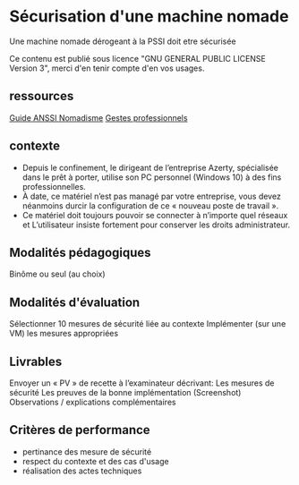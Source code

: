 # Sécurisation d'une machine nomade

Une machine nomade dérogeant à la PSSI doit etre sécurisée

Ce contenu est publié sous licence "GNU GENERAL PUBLIC LICENSE Version 3", merci d'en tenir compte d'en vos usages.

## ressources

[Guide ANSSI Nomadisme](https://www.ssi.gouv.fr/guide/recommandations-sur-le-nomadisme-numerique/)
[Gestes professionnels](https://github.com/Aif4thah/Dojo-101)

## contexte

* Depuis le confinement, le dirigeant de l’entreprise Azerty, spécialisée dans le prêt à porter, utilise son PC personnel (Windows 10) à des fins professionnelles. 
* À date, ce matériel n’est pas managé par votre entreprise, vous devez néanmoins durcir la configuration de ce « nouveau poste de travail ».
* Ce matériel doit toujours pouvoir se connecter à n’importe quel réseaux et L’utilisateur insiste fortement pour conserver les droits administrateur.

## Modalités pédagogiques

Binôme ou seul (au choix)

## Modalités d'évaluation

Sélectionner 10 mesures de sécurité liée au contexte
Implémenter (sur une VM) les mesures appropriées

## Livrables

Envoyer un « PV » de recette à l’examinateur décrivant: 
Les mesures de sécurité
Les preuves de la bonne implémentation (Screenshot)
Observations / explications complémentaires

## Critères de performance

* pertinance des mesure de sécurité
* respect du contexte et des cas d'usage
* réalisation des actes techniques

